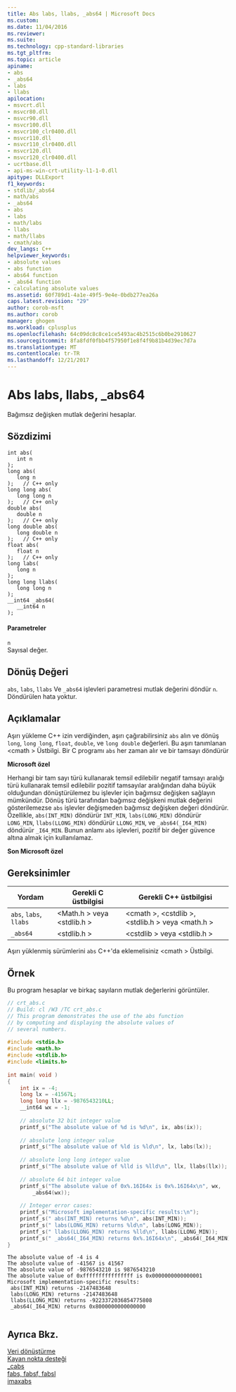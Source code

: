 ```yaml
---
title: Abs labs, llabs, _abs64 | Microsoft Docs
ms.custom: 
ms.date: 11/04/2016
ms.reviewer: 
ms.suite: 
ms.technology: cpp-standard-libraries
ms.tgt_pltfrm: 
ms.topic: article
apiname:
- abs
- _abs64
- labs
- llabs
apilocation:
- msvcrt.dll
- msvcr80.dll
- msvcr90.dll
- msvcr100.dll
- msvcr100_clr0400.dll
- msvcr110.dll
- msvcr110_clr0400.dll
- msvcr120.dll
- msvcr120_clr0400.dll
- ucrtbase.dll
- api-ms-win-crt-utility-l1-1-0.dll
apitype: DLLExport
f1_keywords:
- stdlib/_abs64
- math/abs
- _abs64
- abs
- labs
- math/labs
- llabs
- math/llabs
- cmath/abs
dev_langs: C++
helpviewer_keywords:
- absolute values
- abs function
- abs64 function
- _abs64 function
- calculating absolute values
ms.assetid: 60f789d1-4a1e-49f5-9e4e-0bdb277ea26a
caps.latest.revision: "29"
author: corob-msft
ms.author: corob
manager: ghogen
ms.workload: cplusplus
ms.openlocfilehash: 64c09dc8c8ce1ce5493ac4b2515c6b0be2910627
ms.sourcegitcommit: 8fa8fdf0fbb4f57950f1e8f4f9b81b4d39ec7d7a
ms.translationtype: MT
ms.contentlocale: tr-TR
ms.lasthandoff: 12/21/2017
---
```

# <a name="abs-labs-llabs-abs64"></a>Abs labs, llabs, _abs64
Bağımsız değişken mutlak değerini hesaplar.  
  
## <a name="syntax"></a>Sözdizimi  
  
```  
int abs(   
   int n   
);  
long abs(   
   long n   
);   // C++ only  
long long abs(   
   long long n   
);   // C++ only  
double abs(   
   double n   
);   // C++ only  
long double abs(  
   long double n  
);   // C++ only  
float abs(  
   float n   
);   // C++ only  
long labs(  
   long n   
);  
long long llabs(  
   long long n   
);  
__int64 _abs64(   
   __int64 n   
);  
```  
  
#### <a name="parameters"></a>Parametreler  
 `n`  
 Sayısal değer.  
  
## <a name="return-value"></a>Dönüş Değeri  
 `abs`, `labs`, `llabs` Ve `_abs64` işlevleri parametresi mutlak değerini döndür `n`. Döndürülen hata yoktur.  
  
## <a name="remarks"></a>Açıklamalar  
 Aşırı yükleme C++ izin verdiğinden, aşırı çağırabilirsiniz `abs` alın ve dönüş `long`, `long long`, `float`, `double`, ve `long double` değerleri. Bu aşırı tanımlanan \<cmath > Üstbilgi. Bir C programı `abs` her zaman alır ve bir tamsayı döndürür  
  
 **Microsoft özel**  
  
 Herhangi bir tam sayı türü kullanarak temsil edilebilir negatif tamsayı aralığı türü kullanarak temsil edilebilir pozitif tamsayılar aralığından daha büyük olduğundan dönüştürülemez bu işlevler için bağımsız değişken sağlayın mümkündür. Dönüş türü tarafından bağımsız değişkeni mutlak değerini gösterilemezse `abs` işlevler değişmeden bağımsız değişken değeri döndürür. Özellikle, `abs(INT_MIN)` döndürür `INT_MIN`, `labs(LONG_MIN)` döndürür `LONG_MIN`, `llabs(LLONG_MIN)` döndürür `LLONG_MIN`, ve `_abs64(_I64_MIN)` döndürür `_I64_MIN`. Bunun anlamı `abs` işlevleri, pozitif bir değer güvence altına almak için kullanılamaz.  
  
 **Son Microsoft özel**  
  
## <a name="requirements"></a>Gereksinimler  
  
|Yordam|Gerekli C üstbilgisi|Gerekli C++ üstbilgisi|  
|-------------|-----------------------|---------------------------|  
|`abs`, `labs`, `llabs`|\<Math.h > veya \<stdlib.h >|\<cmath >, \<cstdlib >, \<stdlib.h > veya \<math.h >|  
|`_abs64`|\<stdlib.h >|\<cstdlib > veya \<stdlib.h >|  
  
 Aşırı yüklenmiş sürümlerini `abs` C++'da eklemelisiniz \<cmath > Üstbilgi.  
  
## <a name="example"></a>Örnek  
 Bu program hesaplar ve birkaç sayıların mutlak değerlerini görüntüler.  
  
```C  
// crt_abs.c  
// Build: cl /W3 /TC crt_abs.c  
// This program demonstrates the use of the abs function  
// by computing and displaying the absolute values of  
// several numbers.  
  
#include <stdio.h>  
#include <math.h>  
#include <stdlib.h>  
#include <limits.h>  
  
int main( void )  
{  
    int ix = -4;  
    long lx = -41567L;  
    long long llx = -9876543210LL;  
    __int64 wx = -1;  
  
    // absolute 32 bit integer value  
    printf_s("The absolute value of %d is %d\n", ix, abs(ix));  
  
    // absolute long integer value  
    printf_s("The absolute value of %ld is %ld\n", lx, labs(lx));  
  
    // absolute long long integer value  
    printf_s("The absolute value of %lld is %lld\n", llx, llabs(llx));  
  
    // absolute 64 bit integer value  
    printf_s("The absolute value of 0x%.16I64x is 0x%.16I64x\n", wx,   
        _abs64(wx));  
  
    // Integer error cases:  
    printf_s("Microsoft implementation-specific results:\n");  
    printf_s(" abs(INT_MIN) returns %d\n", abs(INT_MIN));  
    printf_s(" labs(LONG_MIN) returns %ld\n", labs(LONG_MIN));  
    printf_s(" llabs(LLONG_MIN) returns %lld\n", llabs(LLONG_MIN));  
    printf_s(" _abs64(_I64_MIN) returns 0x%.16I64x\n", _abs64(_I64_MIN));  
}  
```  
  
```Output  
The absolute value of -4 is 4  
The absolute value of -41567 is 41567  
The absolute value of -9876543210 is 9876543210  
The absolute value of 0xffffffffffffffff is 0x0000000000000001  
Microsoft implementation-specific results:  
 abs(INT_MIN) returns -2147483648  
 labs(LONG_MIN) returns -2147483648  
 llabs(LLONG_MIN) returns -9223372036854775808  
 _abs64(_I64_MIN) returns 0x8000000000000000  
  
```  
  
## <a name="see-also"></a>Ayrıca Bkz.  
 [Veri dönüştürme](../../c-runtime-library/data-conversion.md)   
 [Kayan nokta desteği](../../c-runtime-library/floating-point-support.md)   
 [_cabs](../../c-runtime-library/reference/cabs.md)   
 [fabs, fabsf, fabsl](../../c-runtime-library/reference/fabs-fabsf-fabsl.md)   
 [imaxabs](../../c-runtime-library/reference/imaxabs.md)